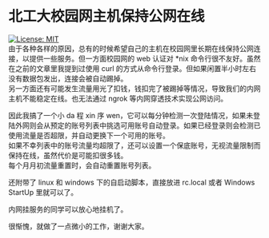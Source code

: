 # 北工大校园网主机保持公网在线
[![License: MIT](https://img.shields.io/badge/License-MIT-yellow.svg)](https://opensource.org/licenses/MIT)  
由于各种各样的原因，总有的时候希望自己的主机在校园网里长期在线保持公网连接，以提供一些服务。但一方面校园网的 web 认证对 *nix 命令行很不友好。虽然在之前的文章里我提到过使用 curl 的方式从命令行登录。但如果闲置半小时左右没有数据包发出，连接会被自动踢掉。  
另一方面还有可能发生流量用光了扣钱，钱扣完了被踢掉等情况，导致我们的内网主机不能稳定在线。也无法通过 ngrok 等内网穿透技术实现公网访问。  
  
因此我搞了一个小 da 程 xin 序 wen，它可以每分钟检测一次登陆情况，如果未登陆外网则会从预定的账号列表中挑选可用账号自动登录。如果已经登录则会检测已使用流量是否超限，并自动更换下一个可用的账号。  
如果不幸列表中的账号流量均超限了，还可以设置一个保底账号，无视流量限制而保持在线，虽然代价是可能扣很多钱。  
每个月月初流量重置时，会自动重置账号列表。  
  
还附带了 linux 和 windows 下的自启动脚本，直接放进 rc.local 或者 Windows StartUp 里就可以了。  
  
内网挂服务的同学可以放心地挂机了。    
  
很惭愧，就做了一点微小的工作，谢谢大家。  